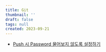 ```yaml
---
title: Git
thumbnail: ''
draft: false
tags: null
created: 2023-09-21
---
```


* [Push 시 Password 물어보지 않도록 설정하기](Setting%20git%20not%20to%20ask%20password%20when%20push.md)
